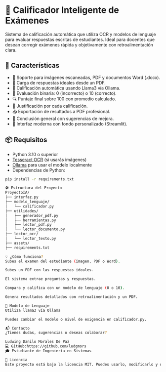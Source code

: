 # 🧠 Calificador Inteligente de Exámenes

Sistema de calificación automática que utiliza OCR y modelos de lenguaje para evaluar respuestas escritas de estudiantes. Ideal para docentes que desean corregir exámenes rápida y objetivamente con retroalimentación clara.

## 🚀 Características

- 📸 Soporte para imágenes escaneadas, PDF y documentos Word (.docx).
- 📄 Carga de respuestas ideales desde un PDF.
- 🧠 Calificación automática usando Llama3 vía Ollama.
- 🎯 Evaluación binaria: 0 (incorrecto) o 10 (correcto).
- 🔍 Puntaje final sobre 100 con promedio calculado.
- 📝 Justificación por cada calificación.
- 📥 Exportación de resultados a PDF profesional.
- 💬 Conclusión general con sugerencias de mejora.
- 🎨 Interfaz moderna con fondo personalizado (Streamlit).

## 📦 Requisitos

- Python 3.10 o superior
- [Tesseract OCR](https://github.com/tesseract-ocr/tesseract) (si usarás imágenes)
- [Ollama](https://ollama.com/) para usar el modelo localmente
- Dependencias de Python:

```bash
pip install -r requirements.txt

🛠️ Estructura del Proyecto
ProyectoIA/
├── interfaz.py
├── modelo_lenguaje/
│   └── calificador.py
├── utilidades/
│   ├── generador_pdf.py
│   ├── herramientas.py
│   ├── lector_pdf.py
│   └── lector_documento.py
├── lector_ocr/
│   └── lector_texto.py
├── assets/
├── requirements.txt

💡 ¿Cómo funciona?
Subes el examen del estudiante (imagen, PDF o Word).

Subes un PDF con las respuestas ideales.

El sistema extrae preguntas y respuestas.

Compara y califica con un modelo de lenguaje (0 o 10).

Genera resultados detallados con retroalimentación y un PDF.

🧠 Modelo de Lenguaje
Utiliza llama3 vía Ollama

Puedes cambiar el modelo o nivel de exigencia en calificador.py.

📬 Contacto
¿Tienes dudas, sugerencias o deseas colaborar?

Ludwing Danilo Morales De Paz
💻 GitHub:https://github.com/ludgmors
🎓 Estudiante de Ingeniería en Sistemas

📝 Licencia
Este proyecto está bajo la licencia MIT. Puedes usarlo, modificarlo y distribuirlo libremente, dando el crédito correspondiente.
